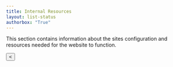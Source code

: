 ```yaml
---
title: Internal Resources
layout: list-status
authorbox: "True"
---
```

<link rel="stylesheet" href="/mbaggett/css/portals.css">
<body>
<p>This section contains information about the sites configuration and resources needed for the website to function.</p>
  <div class="body-container">
    <div class="pagination" id="pagination">
      <button id="prevPage">&lt;</button>
    </div>
    <div id="gallery"></div>
  </div>
<script src="/mbaggett/js/portals_v02-notblank.js"></script>
</body>